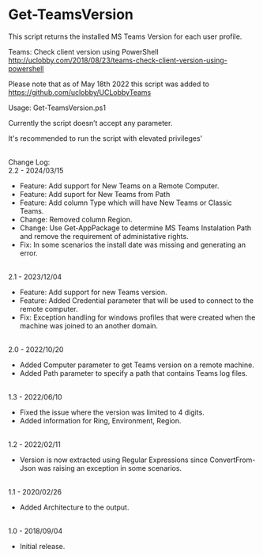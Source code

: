 # Get-TeamsVersion
This script returns the installed MS Teams Version for each user profile.

Teams: Check client version using PowerShell
http://uclobby.com/2018/08/23/teams-check-client-version-using-powershell


Please note that as of May 18th 2022 this script was added to https://github.com/uclobby/UCLobbyTeams

Usage:
Get-TeamsVersion.ps1

Currently the script doesn’t accept any parameter.

It's recommended to run the script with elevated privileges' 

<br/>Change Log:
<br/>2.2 - 2024/03/15
<ul>
  <li>Feature: Add support for New Teams on a Remote Computer.</li>
  <li>Feature: Add suport for New Teams from Path</li>
  <li>Feature: Add column Type which will have New Teams or Classic Teams.</li>
  <li>Change: Removed column Region.</li>
  <li>Change: Use Get-AppPackage to determine MS Teams Instalation Path and remove the requirement of administative rights.</li>
  <li>Fix: In some scenarios the install date was missing and generating an error.</li>
</ul>
<br/>2.1 - 2023/12/04
<ul>
  <li>Feature: Add support for new Teams version.</li>
  <li>Feature: Added Credential parameter that will be used to connect to the remote computer.</li>
  <li>Fix: Exception handling for windows profiles that were created when the machine was joined to an another domain.</li>
</ul>
<br/>2.0 - 2022/10/20
<ul>
  <li>Added Computer parameter to get Teams version on a remote machine.</li>
  <li>Added Path parameter to specify a path that contains Teams log files.</li>
</ul>
<br/>1.3 - 2022/06/10
<ul>
  <li>Fixed the issue where the version was limited to 4 digits.</li>
  <li>Added information for Ring, Environment, Region.</li>
</ul>
<br/>1.2 - 2022/02/11
<ul>
        <li>Version is now extracted using Regular Expressions since ConvertFrom-Json was raising an exception in some scenarios.</li>
</ul>
<br/>1.1 - 2020/02/26
<ul>
        <li>Added Architecture to the output.</li>
</ul>
<br/>1.0 - 2018/09/04
<ul>
    <li>Initial release.</li>
</ul>
